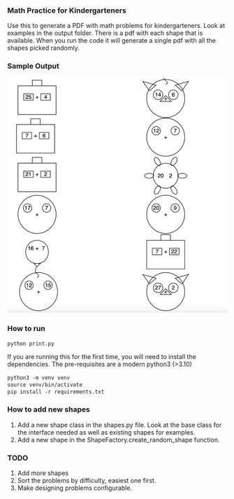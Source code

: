 ### Math Practice for Kindergarteners
Use this to generate a PDF with math problems for kindergarteners.
Look at examples in the output folder. There is a pdf with each shape that is available. When you run the code it will generate a single pdf with all the shapes picked randomly.

### Sample Output
![Sample math problems](output/sample.png)

### How to run
```
python print.py
```

If you are running this for the first time, you will need to install the dependencies. The pre-requisites are a modern python3 (>3.10) 
```
python3 -m venv venv
source venv/bin/activate
pip install -r requirements.txt
```



### How to add new shapes
1. Add a new shape class in the shapes.py file. Look at the base class for the interface needed as well as existing shapes for examples.
2. Add a new shape in the ShapeFactory.create_random_shape function.

### TODO
1. Add more shapes
2. Sort the problems by difficulty, easiest one first. 
3. Make designing problems configurable.
